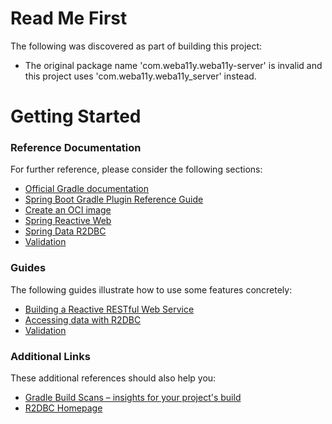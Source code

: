 # Read Me First
The following was discovered as part of building this project:

* The original package name 'com.weba11y.weba11y-server' is invalid and this project uses 'com.weba11y.weba11y_server' instead.

# Getting Started

### Reference Documentation
For further reference, please consider the following sections:

* [Official Gradle documentation](https://docs.gradle.org)
* [Spring Boot Gradle Plugin Reference Guide](https://docs.spring.io/spring-boot/3.3.13/gradle-plugin)
* [Create an OCI image](https://docs.spring.io/spring-boot/3.3.13/gradle-plugin/packaging-oci-image.html)
* [Spring Reactive Web](https://docs.spring.io/spring-boot/3.3.13/reference/web/reactive.html)
* [Spring Data R2DBC](https://docs.spring.io/spring-boot/3.3.13/reference/data/sql.html#data.sql.r2dbc)
* [Validation](https://docs.spring.io/spring-boot/3.3.13/reference/io/validation.html)

### Guides
The following guides illustrate how to use some features concretely:

* [Building a Reactive RESTful Web Service](https://spring.io/guides/gs/reactive-rest-service/)
* [Accessing data with R2DBC](https://spring.io/guides/gs/accessing-data-r2dbc/)
* [Validation](https://spring.io/guides/gs/validating-form-input/)

### Additional Links
These additional references should also help you:

* [Gradle Build Scans – insights for your project's build](https://scans.gradle.com#gradle)
* [R2DBC Homepage](https://r2dbc.io)

